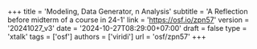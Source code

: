 +++
title = 'Modeling, Data Generator, n Analysis'
subtitle = 'A Reflection before midterm of a course in 24-1'
link = 'https://osf.io/zpn57'
version = '20241027_v3'
date = '2024-10-27T08:29:00+07:00'
draft = false
type = 'xtalk'
tags = ['osf']
authors = ['viridi']
url = 'osf/zpn57'
+++
<!--more-->
